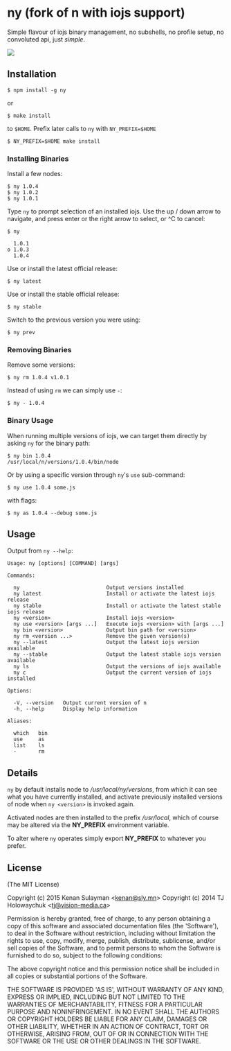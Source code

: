 # ny (fork of n with iojs support)

Simple flavour of iojs binary management, no subshells, no profile setup, no convoluted api, just _simple_.

 ![](https://i.cloudup.com/59cA8VEDae.gif)

## Installation

    $ npm install -g ny

or

    $ make install

to `$HOME`. Prefix later calls to `ny` with `NY_PREFIX=$HOME`

    $ NY_PREFIX=$HOME make install

### Installing Binaries

Install a few nodes:

    $ ny 1.0.4
    $ ny 1.0.2
    $ ny 1.0.1

Type `ny` to prompt selection of an installed iojs. Use the up /
down arrow to navigate, and press enter or the right arrow to
select, or ^C to cancel:

    $ ny

      1.0.1
    ο 1.0.3
      1.0.4

Use or install the latest official release:

    $ ny latest

Use or install the stable official release:

    $ ny stable

Switch to the previous version you were using:

    $ ny prev

### Removing Binaries

Remove some versions:

    $ ny rm 1.0.4 v1.0.1

Instead of using `rm` we can simply use `-`:

    $ ny - 1.0.4

### Binary Usage

When running multiple versions of iojs, we can target
them directly by asking `ny` for the binary path:

    $ ny bin 1.0.4
    /usr/local/n/versions/1.0.4/bin/node

Or by using a specific version through `ny`'s `use` sub-command:

    $ ny use 1.0.4 some.js

with flags:

    $ ny as 1.0.4 --debug some.js

## Usage

 Output from `ny --help`:

    Usage: ny [options] [COMMAND] [args]

    Commands:

      ny                            Output versions installed
      ny latest                     Install or activate the latest iojs release
      ny stable                     Install or activate the latest stable iojs release
      ny <version>                  Install iojs <version>
      ny use <version> [args ...]   Execute iojs <version> with [args ...]
      ny bin <version>              Output bin path for <version>
      ny rm <version ...>           Remove the given version(s)
      ny --latest                   Output the latest iojs version available
      ny --stable                   Output the latest stable iojs version available
      ny ls                         Output the versions of iojs available
      ny c                          Output the current version of iojs installed

    Options:

      -V, --version   Output current version of n
      -h, --help      Display help information

    Aliases:

      which   bin
      use     as
      list    ls
      -       rm

## Details

 `ny` by default installs node to _/usr/local/ny/versions_, from
 which it can see what you have currently installed, and activate previously installed versions of node when `ny <version>` is invoked again.

 Activated nodes are then installed to the prefix _/usr/local_, which of course may be altered via the __NY_PREFIX__ environment variable.

 To alter where `ny` operates simply export __NY_PREFIX__ to whatever you prefer.

## License

(The MIT License)

Copyright (c) 2015 Kenan Sulayman &lt;kenan@sly.mn&gt;
Copyright (c) 2014 TJ Holowaychuk &lt;tj@vision-media.ca&gt;

Permission is hereby granted, free of charge, to any person obtaining
a copy of this software and associated documentation files (the
'Software'), to deal in the Software without restriction, including
without limitation the rights to use, copy, modify, merge, publish,
distribute, sublicense, and/or sell copies of the Software, and to
permit persons to whom the Software is furnished to do so, subject to
the following conditions:

The above copyright notice and this permission notice shall be
included in all copies or substantial portions of the Software.

THE SOFTWARE IS PROVIDED 'AS IS', WITHOUT WARRANTY OF ANY KIND,
EXPRESS OR IMPLIED, INCLUDING BUT NOT LIMITED TO THE WARRANTIES OF
MERCHANTABILITY, FITNESS FOR A PARTICULAR PURPOSE AND NONINFRINGEMENT.
IN NO EVENT SHALL THE AUTHORS OR COPYRIGHT HOLDERS BE LIABLE FOR ANY
CLAIM, DAMAGES OR OTHER LIABILITY, WHETHER IN AN ACTION OF CONTRACT,
TORT OR OTHERWISE, ARISING FROM, OUT OF OR IN CONNECTION WITH THE
SOFTWARE OR THE USE OR OTHER DEALINGS IN THE SOFTWARE.

